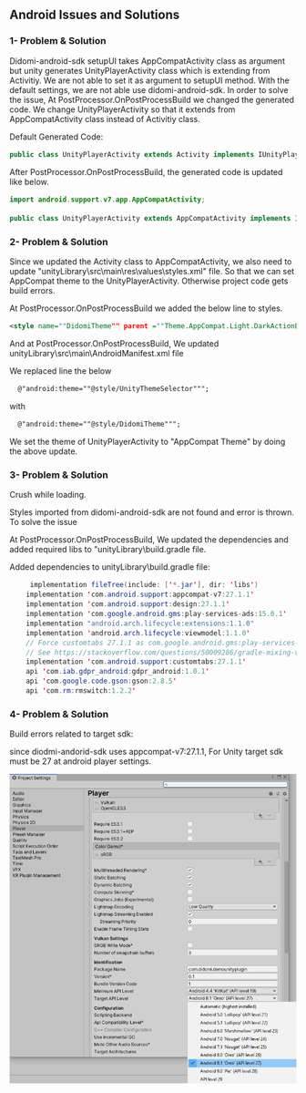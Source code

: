 ## Android Issues and Solutions

### 1- Problem & Solution

Didomi-android-sdk setupUI takes AppCompatActivity class as argument but unity generates UnityPlayerActivity class which is extending from Activitiy.
We are not able to set it as argument to setupUI method. With the default settings, we are not able use didomi-android-sdk. In order to solve the issue,
At PostProcessor.OnPostProcessBuild we changed the generated code. We change UnityPlayerActivity so that it extends from  AppCompatActivity class instead of Activitiy class. 

Default Generated Code:

```java
public class UnityPlayerActivity extends Activity implements IUnityPlayerLifecycleEvents
```

After PostProcessor.OnPostProcessBuild, the generated code is updated like below.

```java
import android.support.v7.app.AppCompatActivity;

public class UnityPlayerActivity extends AppCompatActivity implements IUnityPlayerLifecycleEvents
```

### 2- Problem & Solution

Since we updated the Activity class to AppCompatActivity, we also need to update "unityLibrary\src\main\res\values\styles.xml"  file.
So that we can set AppCompat theme to the UnityPlayerActivity. Otherwise project code gets build errors.

At PostProcessor.OnPostProcessBuild we added the below line to styles.

```xml
<style name=""DidomiTheme"" parent =""Theme.AppCompat.Light.DarkActionBar""
```

And at PostProcessor.OnPostProcessBuild, We updated unityLibrary\src\main\AndroidManifest.xml file

We replaced line the below

```xml
  @"android:theme=""@style/UnityThemeSelector""";
```
 with 

```xml
  @"android:theme=""@style/DidomiTheme""";
```

We set the theme of UnityPlayerActivity to "AppCompat Theme" by doing the above update.

### 3- Problem & Solution

Crush while loading.

Styles imported from didomi-android-sdk are not found and error is thrown. To solve the issue 

At PostProcessor.OnPostProcessBuild, We updated the dependencies and added required libs to "unityLibrary\build.gradle file.

Added dependencies to unityLibrary\build.gradle file:

```java
     implementation fileTree(include: ['*.jar'], dir: 'libs')
    implementation 'com.android.support:appcompat-v7:27.1.1'
    implementation 'com.android.support:design:27.1.1'
    implementation 'com.google.android.gms:play-services-ads:15.0.1'
    implementation "android.arch.lifecycle:extensions:1.1.0"
    implementation 'android.arch.lifecycle:viewmodel:1.1.0'
    // Force customtabs 27.1.1 as com.google.android.gms:play-services-ads:15.0.1 depends on 26.0.1 by default
    // See https://stackoverflow.com/questions/50009286/gradle-mixing-versions-27-1-1-and-26-1-0
    implementation 'com.android.support:customtabs:27.1.1'
    api 'com.iab.gdpr_android:gdpr_android:1.0.1'
    api 'com.google.code.gson:gson:2.8.5'
    api 'com.rm:rmswitch:1.2.2'
```

### 4- Problem & Solution

Build errors related to target sdk:

since diodmi-andorid-sdk uses appcompat-v7:27.1.1, For Unity  target sdk must be 27 at android player settings.    

![Target SDK](img/android_target_sdk_setting.png)
